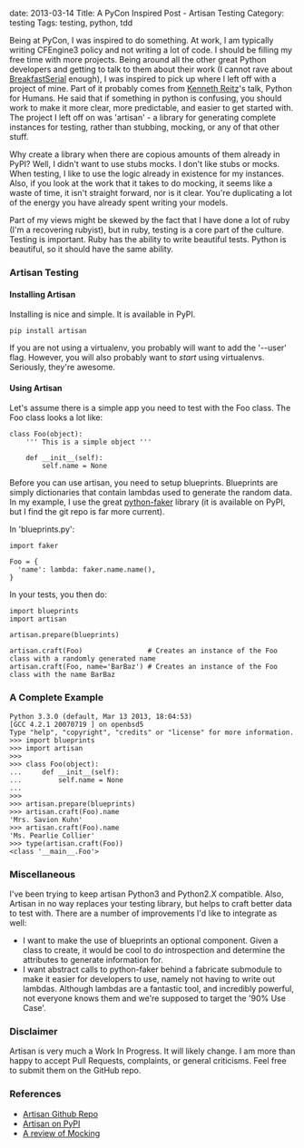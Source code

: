 date: 2013-03-14
Title: A PyCon Inspired Post - Artisan Testing
Category: testing
Tags: testing, python, tdd

Being at PyCon, I was inspired to do something. At work, I am typically writing CFEngine3 policy and not writing a lot of code. I should be filling my free time with more projects. Being around all the other great Python developers and getting to talk to them about their work (I cannot rave about [BreakfastSerial](https://github.com/theycallmeswift/BreakfastSerial) enough), I was inspired to pick up where I left off with a project of mine. Part of it probably comes from [Kenneth Reitz](https://twitter.com/kennethreitz)'s talk, Python for Humans. He said that if something in python is confusing, you should work to make it more clear, more predictable, and easier to get started with. The project I left off on was 'artisan' - a library for generating complete instances for testing, rather than stubbing, mocking, or any of that other stuff.

Why create a library when there are copious amounts of them already in PyPI? Well, I didn't want to use stubs mocks. I don't like stubs or mocks. When testing, I like to use the logic already in existence for my instances. Also, if you look at the work that it takes to do mocking, it seems like a waste of time, it isn't straight forward, nor is it clear. You're duplicating a lot of the energy you have already spent writing your models.

Part of my views might be skewed by the fact that I have done a lot of ruby (I'm a recovering rubyist), but in ruby, testing is a core part of the culture. Testing is important. Ruby has the ability to write beautiful tests. Python is beautiful, so it should have the same ability.

### Artisan Testing

#### Installing Artisan
Installing is nice and simple. It is available in PyPI.

    pip install artisan

If you are not using a virtualenv, you probably will want to add the '--user' flag. However, you will also probably want to *start* using virtualenvs. Seriously, they're awesome.

#### Using Artisan
Let's assume there is a simple app you need to test with the Foo class. The Foo class looks a lot like:

    class Foo(object):
        ''' This is a simple object '''
    
        def __init__(self):
            self.name = None

Before you can use artisan, you need to setup blueprints. Blueprints are simply dictionaries that contain lambdas used to generate the random data. In my example, I use the great [python-faker](https://github.com/redneckbeard/python-faker) library (it is available on PyPI, but I find the git repo is far more current).

In 'blueprints.py':

    import faker
    
    Foo = {
      'name': lambda: faker.name.name(),
    }

In your tests, you then do:

    import blueprints
    import artisan
    
    artisan.prepare(blueprints)
    
    artisan.craft(Foo)                # Creates an instance of the Foo class with a randomly generated name
    artisan.craft(Foo, name='BarBaz') # Creates an instance of the Foo class with the name BarBaz

### A Complete Example

    Python 3.3.0 (default, Mar 13 2013, 18:04:53) 
    [GCC 4.2.1 20070719 ] on openbsd5
    Type "help", "copyright", "credits" or "license" for more information.
    >>> import blueprints
    >>> import artisan
    >>> 
    >>> class Foo(object):
    ...     def __init__(self):
    ...         self.name = None
    ... 
    >>> 
    >>> artisan.prepare(blueprints)
    >>> artisan.craft(Foo).name
    'Mrs. Savion Kuhn'
    >>> artisan.craft(Foo).name
    'Ms. Pearlie Collier'
    >>> type(artisan.craft(Foo))    
    <class '__main__.Foo'>

### Miscellaneous
I've been trying to keep artisan Python3 and Python2.X compatible. Also, Artisan in no way replaces your testing library, but helps to craft better data to test with. There are a number of improvements I'd like to integrate as well:

 * I want to make the use of blueprints an optional component. Given a class to create, it would be cool to do introspection and determine the attributes to generate information for.
 * I want abstract calls to python-faker behind a fabricate submodule to make it easier for developers to use, namely not having to write out lambdas. Although lambdas are a fantastic tool, and incredibly powerful, not everyone knows them and we're supposed to target the '90% Use Case'.

### Disclaimer
Artisan is very much a Work In Progress. It will likely change. I am more than happy to accept Pull Requests, complaints, or general criticisms. Feel free to submit them on the GitHub repo.


### References
 * [Artisan Github Repo](http://github.com/kmwhite/artisan)
 * [Artisan on PyPI](https://pypi.python.org/pypi/artisan)
 * [A review of Mocking](http://www.voidspace.org.uk/python/articles/mocking.shtml)

